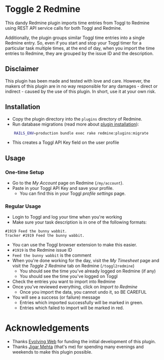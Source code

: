 # Toggle 2 Redmine

This dandy Redmine plugin imports time entries from Toggl to Redmine using
REST API service calls for both Toggl and Redmine.

Additionally, the plugin groups similar Toggl time entries into a single Redmine
entry. So, even if you start and stop your Toggl timer for a particular task
multiple times, at the end of day, when you import the time entries to Redmine,
they are grouped by the issue ID and the description.

## Disclaimer

This plugin has been made and tested with love and care. However, the makers
of this plugin are in no way responsible for any damages - direct or indirect -
caused by the use of this plugin. In short, use it at your own risk.

## Installation

* Copy the plugin directory into the `plugins` directory of Redmine.
* Run database migrations (read more about
[plugin installation](http://www.redmine.org/projects/redmine/wiki/Plugins)):
```bash
    RAILS_ENV=production bundle exec rake redmine:plugins:migrate
```
  * This creates a Toggl API Key field on the user profile

## Usage

### One-time Setup

* Go to the _My Account_ page on Redmine (`/my/account`).
* Paste in your Toggl API Key and save your profile.
  * You can find this in your Toggl _profile settings_ page.

### Regular Usage

* Login to Toggl and log your time when you're working
* Make sure your task description is in one of the following formats:
```
#1919 Feed the bunny wabbit.
Tracker #1919 Feed the bunny wabbit.
```
  * You can use the Toggl browser extension to make this easier.
  * `#1919` is the Redmine issue ID
  * `Feed the bunny wabbit` is the comment
* When you're done working for the day, visit the _My Timesheet_ page and visit
  the _Toggle 2 Redmine_ tab on Redmine (`/toggl2redmine`)
  * You should see the time you've already logged on Redmine (if any)
  * You should see the time you've logged on Toggl
* Check the entries you want to import into Redmine
* Once you've reviewed everything, click on _Import to Redmine_
  * Once you import the data, you cannot undo it, so BE CAREFUL
* You will see a success (or failure) message
  * Entries which imported successfully will be marked in green.
  * Entries which failed to import will be marked in red.

# Acknowledgements

* Thanks [Evolving Web](https://evolvingweb.ca/) for funding the initial
  development of this plugin.
* Thanks [Jigar Mehta](https://github.com/jigarius) (that's me) for spending
  many evenings and weekends to make this plugin possible.
